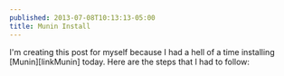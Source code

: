```yaml
---
published: 2013-07-08T10:13:13-05:00
title: Munin Install
---
```

I'm creating this post for myself because I had a hell of a time installing [Munin][linkMunin] today. Here are the steps that I had to follow:

